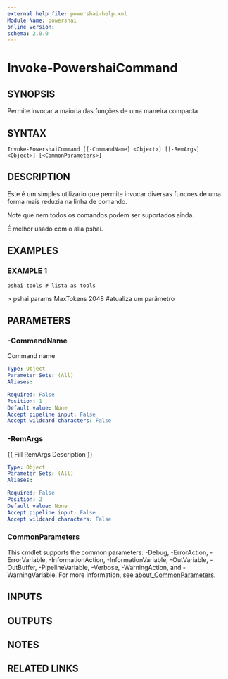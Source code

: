 ```yaml
---
external help file: powershai-help.xml
Module Name: powershai
online version:
schema: 2.0.0
---
```


# Invoke-PowershaiCommand

## SYNOPSIS
Permite invocar a maioria das funções de uma maneira compacta

## SYNTAX

```
Invoke-PowershaiCommand [[-CommandName] <Object>] [[-RemArgs] <Object>] [<CommonParameters>]
```

## DESCRIPTION
Este é um simples utilizario que permite invocar diversas funcoes de uma forma mais reduzia na linha de comando.
 
Note que nem todos os comandos podem ser suportados ainda.

É melhor usado com o alia pshai.

## EXAMPLES

### EXAMPLE 1
```
pshai tools # lista as tools
```

\> pshai params MaxTokens 2048 #atualiza um parâmetro

## PARAMETERS

### -CommandName
Command name

```yaml
Type: Object
Parameter Sets: (All)
Aliases:

Required: False
Position: 1
Default value: None
Accept pipeline input: False
Accept wildcard characters: False
```

### -RemArgs
{{ Fill RemArgs Description }}

```yaml
Type: Object
Parameter Sets: (All)
Aliases:

Required: False
Position: 2
Default value: None
Accept pipeline input: False
Accept wildcard characters: False
```

### CommonParameters
This cmdlet supports the common parameters: -Debug, -ErrorAction, -ErrorVariable, -InformationAction, -InformationVariable, -OutVariable, -OutBuffer, -PipelineVariable, -Verbose, -WarningAction, and -WarningVariable. For more information, see [about_CommonParameters](http://go.microsoft.com/fwlink/?LinkID=113216).

## INPUTS

## OUTPUTS

## NOTES

## RELATED LINKS
